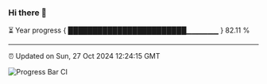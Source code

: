 ### Hi there 👋

⏳ Year progress { ████████████████████████▁▁▁▁▁▁ } 82.11 %

---

⏰ Updated on Sun, 27 Oct 2024 12:24:15 GMT

![Progress Bar CI](https://github.com/liununu/liununu/workflows/Progress%20Bar%20CI/badge.svg)
